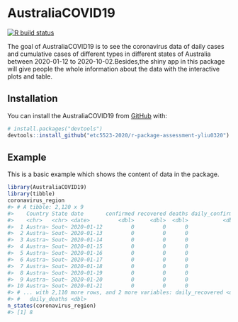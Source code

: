 
<!-- README.md is generated from README.Rmd. Please edit that file -->

# AustraliaCOVID19

<!-- badges: start -->

[![R build
status](https://github.com/etc5523-2020/r-package-assessment-yliu0320/workflows/R-CMD-check/badge.svg)](https://github.com/etc5523-2020/r-package-assessment-yliu0320/actions)
<!-- badges: end -->

The goal of AustraliaCOVID19 is to see the coronavirus data of daily
cases and cumulative cases of different types in different states of
Australia between 2020-01-12 to 2020-10-02.Besides,the shiny app in this
package will give people the whole information about the data with the
interactive plots and table.

## Installation

You can install the AustraliaCOVID19 from [GitHub](https://github.com/)
with:

``` r
# install.packages("devtools")
devtools::install_github("etc5523-2020/r-package-assessment-yliu0320")
```

## Example

This is a basic example which shows the content of data in the package.

``` r
library(AustraliaCOVID19)
library(tibble)
coronavirus_region
#> # A tibble: 2,120 x 9
#>    Country State date       confirmed recovered deaths daily_confirmed
#>    <chr>   <chr> <date>         <dbl>     <dbl>  <dbl>           <dbl>
#>  1 Austra~ Sout~ 2020-01-12         0         0      0               0
#>  2 Austra~ Sout~ 2020-01-13         0         0      0               0
#>  3 Austra~ Sout~ 2020-01-14         0         0      0               0
#>  4 Austra~ Sout~ 2020-01-15         0         0      0               0
#>  5 Austra~ Sout~ 2020-01-16         0         0      0               0
#>  6 Austra~ Sout~ 2020-01-17         0         0      0               0
#>  7 Austra~ Sout~ 2020-01-18         0         0      0               0
#>  8 Austra~ Sout~ 2020-01-19         0         0      0               0
#>  9 Austra~ Sout~ 2020-01-20         0         0      0               0
#> 10 Austra~ Sout~ 2020-01-21         0         0      0               0
#> # ... with 2,110 more rows, and 2 more variables: daily_recovered <dbl>,
#> #   daily_deaths <dbl>
n_states(coronavirus_region)
#> [1] 8
```
